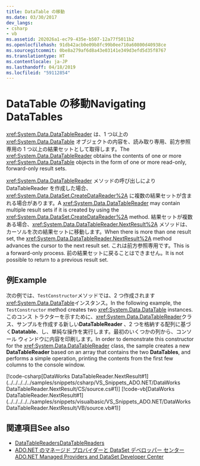 ```yaml
---
title: DataTable の移動
ms.date: 03/30/2017
dev_langs:
- csharp
- vb
ms.assetid: 202026a1-ec79-435e-b507-12a77f5011b2
ms.openlocfilehash: 91db42acb0e09b8fc99b0ee710a60800d40938ce
ms.sourcegitcommit: 0be8a279af6d8a43e03141e349d3efd5d35f8767
ms.translationtype: HT
ms.contentlocale: ja-JP
ms.lasthandoff: 04/18/2019
ms.locfileid: "59112854"
---
```

# <a name="navigating-datatables"></a><span data-ttu-id="d4b6e-102">DataTable の移動</span><span class="sxs-lookup"><span data-stu-id="d4b6e-102">Navigating DataTables</span></span>
<span data-ttu-id="d4b6e-103"><xref:System.Data.DataTableReader> は、1 つ以上の <xref:System.Data.DataTable> オブジェクトの内容を、読み取り専用、前方参照専用の 1 つ以上の結果セットとして取得します。</span><span class="sxs-lookup"><span data-stu-id="d4b6e-103">The <xref:System.Data.DataTableReader> obtains the contents of one or more <xref:System.Data.DataTable> objects in the form of one or more read-only, forward-only result sets.</span></span>  
  
 <span data-ttu-id="d4b6e-104"><xref:System.Data.DataTableReader> メソッドの呼び出しにより DataTableReader を作成した場合、<xref:System.Data.DataSet.CreateDataReader%2A> に複数の結果セットが含まれる場合があります。</span><span class="sxs-lookup"><span data-stu-id="d4b6e-104">A <xref:System.Data.DataTableReader> may contain multiple result sets if it is created by using the <xref:System.Data.DataSet.CreateDataReader%2A> method.</span></span> <span data-ttu-id="d4b6e-105">結果セットが複数ある場合、<xref:System.Data.DataTableReader.NextResult%2A> メソッドは、カーソルを次の結果セットに移動します。</span><span class="sxs-lookup"><span data-stu-id="d4b6e-105">When there is more than one result set, the <xref:System.Data.DataTableReader.NextResult%2A> method advances the cursor to the next result set.</span></span> <span data-ttu-id="d4b6e-106">これは前方参照専用です。</span><span class="sxs-lookup"><span data-stu-id="d4b6e-106">This is a forward-only process.</span></span> <span data-ttu-id="d4b6e-107">前の結果セットに戻ることはできません。</span><span class="sxs-lookup"><span data-stu-id="d4b6e-107">It is not possible to return to a previous result set.</span></span>  
  
## <a name="example"></a><span data-ttu-id="d4b6e-108">例</span><span class="sxs-lookup"><span data-stu-id="d4b6e-108">Example</span></span>  
 <span data-ttu-id="d4b6e-109">次の例では、`TestConstructor`メソッドでは、2 つ作成されます<xref:System.Data.DataTable>インスタンス。</span><span class="sxs-lookup"><span data-stu-id="d4b6e-109">In the following example, the `TestConstructor` method creates two <xref:System.Data.DataTable> instances.</span></span> <span data-ttu-id="d4b6e-110">このコンス トラクターを示すために、<xref:System.Data.DataTableReader>クラス、サンプルを作成する新しい**DataTableReader** 、2 つを格納する配列に基づく**Datatable**、し、単純な操作を実行します。最初のいくつかの列から、コンソール ウィンドウに内容を印刷します。</span><span class="sxs-lookup"><span data-stu-id="d4b6e-110">In order to demonstrate this constructor for the <xref:System.Data.DataTableReader> class, the sample creates a new **DataTableReader** based on an array that contains the two **DataTables**, and performs a simple operation, printing the contents from the first few columns to the console window.</span></span>  
  
 [!code-csharp[DataWorks DataTableReader.NextResult#1](../../../../../samples/snippets/csharp/VS_Snippets_ADO.NET/DataWorks DataTableReader.NextResult/CS/source.cs#1)]
 [!code-vb[DataWorks DataTableReader.NextResult#1](../../../../../samples/snippets/visualbasic/VS_Snippets_ADO.NET/DataWorks DataTableReader.NextResult/VB/source.vb#1)]  
  
## <a name="see-also"></a><span data-ttu-id="d4b6e-111">関連項目</span><span class="sxs-lookup"><span data-stu-id="d4b6e-111">See also</span></span>

- [<span data-ttu-id="d4b6e-112">DataTableReaders</span><span class="sxs-lookup"><span data-stu-id="d4b6e-112">DataTableReaders</span></span>](../../../../../docs/framework/data/adonet/dataset-datatable-dataview/datatablereaders.md)
- [<span data-ttu-id="d4b6e-113">ADO.NET のマネージド プロバイダーと DataSet デベロッパー センター</span><span class="sxs-lookup"><span data-stu-id="d4b6e-113">ADO.NET Managed Providers and DataSet Developer Center</span></span>](https://go.microsoft.com/fwlink/?LinkId=217917)
